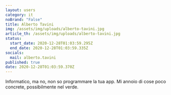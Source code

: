 ```yaml
---
layout: users
category: it
noBrand: "False"
title: Alberto Tavini
img: /assets/img/uploads/alberto-tavini.jpg
article_th: /assets/img/uploads/alberto-tavini.jpg
status:
  start_date: 2020-12-28T01:03:59.295Z
  end_date: 2020-12-28T01:03:59.335Z
socials:
  mail: alberto.tavini
published: true
date: 2020-12-28T01:03:59.370Z
---
```

Informatico, ma no, non so programmare la tua app. Mi annoio di cose poco concrete, possibilmente nel verde.